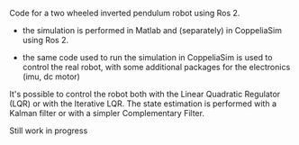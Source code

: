 Code for a two wheeled inverted pendulum robot using Ros 2. 

- the simulation is performed in Matlab and (separately) in CoppeliaSim using Ros 2.

- the same code used to run the simulation in CoppeliaSim is used to control the real robot, with some additional packages for the electronics (imu, dc motor)

It's possible to control the robot both with the Linear Quadratic Regulator (LQR) or with the Iterative LQR. The state estimation is performed with a Kalman filter or with a simpler Complementary Filter. 

Still work in progress
